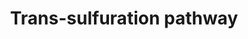 ---
annotations:
- type: Pathway Ontology
  value: glutathione metabolic pathway
authors:
- Leonjohn2008
- MaintBot
- Mkutmon
description: Trans-sulfuration pathway, the pathway of production of GSH from S-adenosylmethionine
  (SAMe). Evidences have been showed that this pathway was perturbed in liver toxicity
  studies.
last-edited: 2013-10-24
organisms:
- Homo sapiens
redirect_from:
- /index.php/Pathway:WP2333
- /instance/WP2333
schema-jsonld:
- '@context': https://schema.org/
  '@id': https://wikipathways.github.io/pathways/WP2333.html
  '@type': Dataset
  creator:
    '@type': Organization
    name: WikiPathways
  description: Trans-sulfuration pathway, the pathway of production of GSH from S-adenosylmethionine
    (SAMe). Evidences have been showed that this pathway was perturbed in liver toxicity
    studies.
  keywords:
  - Phosphate
  - S-Adenosylhomocysteine (SAH)
  - DNA, proteins, metabolites
  - ATP
  - Tetrahydrofolate (THF)
  - CTH
  - S-Adenosylmethionine (SAMe)
  - L-Cysteine
  - MPST
  - Pyruvate
  - DNMT1
  - Methylated products
  - MTR
  - 5-Methyl-THF
  - Taurine
  - MAT2B
  - CSAD
  - GCLM
  - L-Glutamate
  - L-Homocysteine
  - CBS
  - AHCY
  - ADP
  - Glutathione
  - GOT1
  - L-Methionine
  license: CC0
  name: Trans-sulfuration pathway
seo: CreativeWork
title: Trans-sulfuration pathway
wpid: WP2333
---